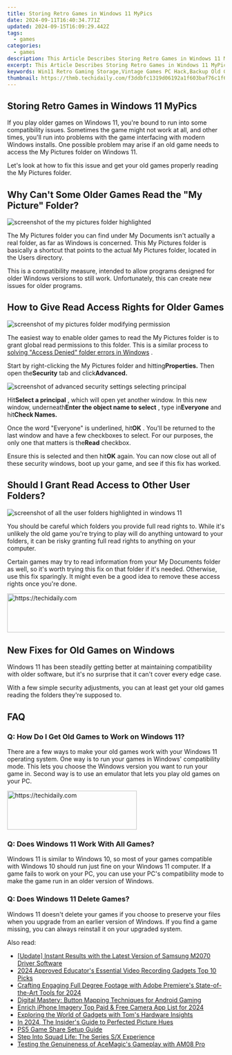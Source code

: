 ```yaml
---
title: Storing Retro Games in Windows 11 MyPics
date: 2024-09-11T16:40:34.771Z
updated: 2024-09-15T16:09:29.442Z
tags:
  - games
categories:
  - games
description: This Article Describes Storing Retro Games in Windows 11 MyPics
excerpt: This Article Describes Storing Retro Games in Windows 11 MyPics
keywords: Win11 Retro Gaming Storage,Vintage Games PC Hack,Backup Old Games W11,Nostalgic Pics Organization,Windows Tips Game Archive,Retro Games File Sync,MyPics Gaming History
thumbnail: https://thmb.techidaily.com/f3ddbfc1319d06192a1f603baf76c1f6dea1578ed46bf0e0e3227f2988d719a1.jpg
---
```


## Storing Retro Games in Windows 11 MyPics

 If you play older games on Windows 11, you're bound to run into some compatibility issues. Sometimes the game might not work at all, and other times, you'll run into problems with the game interfacing with modern Windows installs. One possible problem may arise if an old game needs to access the My Pictures folder on Windows 11.

 Let's look at how to fix this issue and get your old games properly reading the My Pictures folder.

## Why Can't Some Older Games Read the "My Picture" Folder?

![screenshot of the my pictures folder highlighted](https://static1.makeuseofimages.com/wordpress/wp-content/uploads/2023/08/screenshot_of_my_pictures_folder_highlighted.jpg)

 The My Pictures folder you can find under My Documents isn't actually a real folder, as far as Windows is concerned. This My Pictures folder is basically a shortcut that points to the actual My Pictures folder, located in the Users directory.

 This is a compatibility measure, intended to allow programs designed for older Windows versions to still work. Unfortunately, this can create new issues for older programs.

## How to Give Read Access Rights for Older Games
![screenshot of my pictures folder modifying permission](https://static1.makeuseofimages.com/wordpress/wp-content/uploads/2023/08/screenshot_of_my_pictures_folder_modifying_permissions.jpg)

 The easiest way to enable older games to read the My Pictures folder is to grant global read permissions to this folder. This is a similar process to [solving "Access Denied" folder errors in Windows](https://www.makeuseof.com/tag/fix-access-denied-folders-windows-10/) .

 Start by right-clicking the My Pictures folder and hitting**Properties.** Then open the**Security** tab and click**Advanced.**

![screenshot of advanced security settings selecting principal](https://static1.makeuseofimages.com/wordpress/wp-content/uploads/2023/08/screenshot_of_advanced_security_settings_select_principal.jpg)

 Hit**Select a principal** , which will open yet another window. In this new window, underneath**Enter the object name to select** , type in**Everyone** and hit**Check Names.**

 Once the word "Everyone" is underlined, hit**OK** . You'll be returned to the last window and have a few checkboxes to select. For our purposes, the only one that matters is the**Read** checkbox.

 Ensure this is selected and then hit**OK** again. You can now close out all of these security windows, boot up your game, and see if this fix has worked.

## Should I Grant Read Access to Other User Folders?

![screenshot of all the user folders highlighted in windows 11](https://static1.makeuseofimages.com/wordpress/wp-content/uploads/2023/08/screenshot_of_all_user_folders_highlighted.jpg)

 You should be careful which folders you provide full read rights to. While it's unlikely the old game you're trying to play will do anything untoward to your folders, it can be risky granting full read rights to anything on your computer.

 Certain games may try to read information from your My Documents folder as well, so it's worth trying this fix on that folder if it's needed. Otherwise, use this fix sparingly. It might even be a good idea to remove these access rights once you're done.

<!-- affiliate ads begin -->
<a href="https://ephamedtechinc.pxf.io/c/5597632/2135475/26400" target="_top" id="2135475">
  <img src="//a.impactradius-go.com/display-ad/26400-2135475" border="0" alt="https://techidaily.com" width="728" height="90"/>
</a>
<img height="0" width="0" src="https://ephamedtechinc.pxf.io/i/5597632/2135475/26400" style="position:absolute;visibility:hidden;" border="0" />
<!-- affiliate ads end -->

## New Fixes for Old Games on Windows

 Windows 11 has been steadily getting better at maintaining compatibility with older software, but it's no surprise that it can't cover every edge case.

 With a few simple security adjustments, you can at least get your old games reading the folders they're supposed to.

## FAQ

### Q: How Do I Get Old Games to Work on Windows 11?

 There are a few ways to make your old games work with your Windows 11 operating system. One way is to run your games in Windows' compatibility mode. This lets you choose the Windows version you want to run your game in. Second way is to use an emulator that lets you play old games on your PC.

<!-- affiliate ads begin -->
<a href="https://25home.pxf.io/c/5597632/2123476/16836" target="_top" id="2123476">
  <img src="//a.impactradius-go.com/display-ad/16836-2123476" border="0" alt="https://techidaily.com" width="300" height="90"/>
</a>
<img height="0" width="0" src="https://25home.pxf.io/i/5597632/2123476/16836" style="position:absolute;visibility:hidden;" border="0" />
<!-- affiliate ads end -->

### Q: Does Windows 11 Work With All Games?

 Windows 11 is similar to Windows 10, so most of your games compatible with Windows 10 should run just fine on your Windows 11 computer. If a game fails to work on your PC, you can use your PC's compatibility mode to make the game run in an older version of Windows.

### Q: Does Windows 11 Delete Games?

 Windows 11 doesn't delete your games if you choose to preserve your files when you upgrade from an earlier version of Windows. If you find a game missing, you can always reinstall it on your upgraded system.

<ins class="adsbygoogle"
     style="display:block"
     data-ad-format="autorelaxed"
     data-ad-client="ca-pub-7571918770474297"
     data-ad-slot="1223367746"></ins>

<ins class="adsbygoogle"
     style="display:block"
     data-ad-client="ca-pub-7571918770474297"
     data-ad-slot="8358498916"
     data-ad-format="auto"
     data-full-width-responsive="true"></ins>

<span class="atpl-alsoreadstyle">Also read:</span>
<div><ul>
<li><a href="https://hardware-updates.techidaily.com/update-instant-results-with-the-latest-version-of-samsung-m2070-driver-software/"><u>[Update] Instant Results with the Latest Version of Samsung M2070 Driver Software</u></a></li>
<li><a href="https://screen-capture.techidaily.com/2024-approved-educators-essential-video-recording-gadgets-top-10-picks/"><u>2024 Approved Educator's Essential Video Recording Gadgets Top 10 Picks</u></a></li>
<li><a href="https://extra-information.techidaily.com/crafting-engaging-full-degree-footage-with-adobe-premieres-state-of-the-art-tools-for-2024/"><u>Crafting Engaging Full Degree Footage with Adobe Premiere's State-of-the-Art Tools for 2024</u></a></li>
<li><a href="https://games-able.techidaily.com/digital-mastery-button-mapping-techniques-for-android-gaming/"><u>Digital Mastery: Button Mapping Techniques for Android Gaming</u></a></li>
<li><a href="https://article-helps.techidaily.com/enrich-iphone-imagery-top-paid-and-free-camera-app-list-for-2024/"><u>Enrich iPhone Imagery Top Paid & Free Camera App List for 2024</u></a></li>
<li><a href="https://hardware-tips.techidaily.com/exploring-the-world-of-gadgets-with-toms-hardware-insights/"><u>Exploring the World of Gadgets with Tom's Hardware Insights</u></a></li>
<li><a href="https://some-skills.techidaily.com/in-2024-the-insiders-guide-to-perfected-picture-hues/"><u>In 2024, The Insider's Guide to Perfected Picture Hues</u></a></li>
<li><a href="https://games-able.techidaily.com/ps5-game-share-setup-guide/"><u>PS5 Game Share Setup Guide</u></a></li>
<li><a href="https://games-able.techidaily.com/step-into-squad-life-the-series-sx-experience/"><u>Step Into Squad Life: The Series S/X Experience</u></a></li>
<li><a href="https://games-able.techidaily.com/testing-the-genuineness-of-acemagics-gameplay-with-am08-pro/"><u>Testing the Genuineness of AceMagic's Gameplay with AM08 Pro</u></a></li>
</ul></div>

